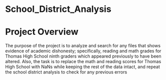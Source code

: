 # School_District_Analysis

# Project Overview
The purpose of the project is to analyze and search for any files that shows evidence of academic dishonesty; specifically, reading and math grades for Thomas High School ninth graders which appeared previously to have been altered. Also, the task is to replace the math and reading scores for Thomas High School with NaNs while keeping the rest of the data intact, and repeat the school district analysis to check for any previous errors
